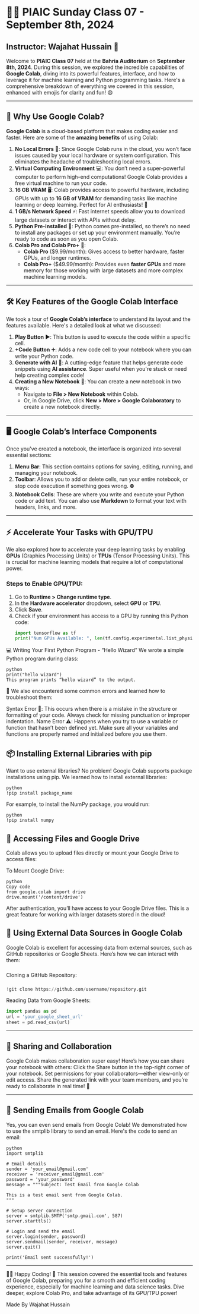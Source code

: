 
# 🧑‍🏫 PIAIC Sunday Class 07 - September 8th, 2024

## Instructor: Wajahat Hussain 🌟

Welcome to **PIAIC Class 07** held at the **Bahria Auditorium** on **September 8th, 2024**. During this session, we explored the incredible capabilities of **Google Colab**, diving into its powerful features, interface, and how to leverage it for machine learning and Python programming tasks. Here's a comprehensive breakdown of everything we covered in this session, enhanced with emojis for clarity and fun! 😄

---

## 🚀 Why Use Google Colab?

**Google Colab** is a cloud-based platform that makes coding easier and faster. Here are some of the **amazing benefits** of using Colab:

1. **No Local Errors** 🔧: Since Google Colab runs in the cloud, you won’t face issues caused by your local hardware or system configuration. This eliminates the headache of troubleshooting local errors.
2. **Virtual Computing Environment** 💻: You don’t need a super-powerful computer to perform high-end computations! Google Colab provides a free virtual machine to run your code.
3. **16 GB VRAM** 🖥️: Colab provides access to powerful hardware, including GPUs with up to **16 GB of VRAM** for demanding tasks like machine learning or deep learning. Perfect for AI enthusiasts! 🤖
4. **1 GB/s Network Speed** ⚡: Fast internet speeds allow you to download large datasets or interact with APIs without delay.
5. **Python Pre-installed** 🐍: Python comes pre-installed, so there’s no need to install any packages or set up your environment manually. You’re ready to code as soon as you open Colab.
6. **Colab Pro and Colab Pro+** 💼: 
   - **Colab Pro** ($9.99/month): Gives access to better hardware, faster GPUs, and longer runtimes.
   - **Colab Pro+** ($49.99/month): Provides even **faster GPUs** and more memory for those working with large datasets and more complex machine learning models.

---

## 🛠️ Key Features of the Google Colab Interface

We took a tour of **Google Colab’s interface** to understand its layout and the features available. Here's a detailed look at what we discussed:

1. **Play Button** ▶️: This button is used to execute the code within a specific cell.
2. **+Code Button** ➕: Adds a new code cell to your notebook where you can write your Python code.
3. **Generate with AI** 🤖: A cutting-edge feature that helps generate code snippets using **AI assistance**. Super useful when you're stuck or need help creating complex code!
4. **Creating a New Notebook** 📝: You can create a new notebook in two ways:
   - Navigate to **File > New Notebook** within Colab.
   - Or, in Google Drive, click **New > More > Google Colaboratory** to create a new notebook directly.

---

## 🖥️ Google Colab’s Interface Components

Once you've created a notebook, the interface is organized into several essential sections:

1. **Menu Bar**: This section contains options for saving, editing, running, and managing your notebook.
2. **Toolbar**: Allows you to add or delete cells, run your entire notebook, or stop code execution if something goes wrong. ⛔
3. **Notebook Cells**: These are where you write and execute your Python code or add text. You can also use **Markdown** to format your text with headers, links, and more.

---

## ⚡ Accelerate Your Tasks with GPU/TPU

We also explored how to accelerate your deep learning tasks by enabling **GPUs** (Graphics Processing Units) or **TPUs** (Tensor Processing Units). This is crucial for machine learning models that require a lot of computational power.

### Steps to Enable GPU/TPU:

1. Go to **Runtime > Change runtime type**.
2. In the **Hardware accelerator** dropdown, select **GPU** or **TPU**.
3. Click **Save**.
4. Check if your environment has access to a GPU by running this Python code:
   ```python
   import tensorflow as tf
   print("Num GPUs Available: ", len(tf.config.experimental.list_physical_devices('GPU')))
💻 Writing Your First Python Program - “Hello Wizard”
We wrote a simple Python program during class:
```
python
print("hello wizard")
This program prints “hello wizard” to the output.
```

🎉 We also encountered some common errors and learned how to troubleshoot them:

Syntax Error 🛑: This occurs when there is a mistake in the structure or formatting of your code. Always check for missing punctuation or improper indentation.
Name Error ⚠️: Happens when you try to use a variable or function that hasn’t been defined yet. Make sure all your variables and functions are properly named and initialized before you use them.


📦 Installing External Libraries with pip
---
Want to use external libraries? No problem! Google Colab supports package installations using pip. We learned how to install external libraries:
```
python
!pip install package_name
```
For example, to install the NumPy package, you would run:
```
python
!pip install numpy
```
💾 Accessing Files and Google Drive
---
Colab allows you to upload files directly or mount your Google Drive to access files:

To Mount Google Drive:
```
python
Copy code
from google.colab import drive
drive.mount('/content/drive')
```

After authentication, you’ll have access to your Google Drive files. This is a great feature for working with larger datasets stored in the cloud!

🔗 Using External Data Sources in Google Colab
---
Google Colab is excellent for accessing data from external sources, such as GitHub repositories or Google Sheets. Here’s how we can interact with them:
###
Cloning a GitHub Repository:
###

```python
!git clone https://github.com/username/repository.git
```

Reading Data from Google Sheets:

```python
import pandas as pd
url = 'your_google_sheet_url'
sheet = pd.read_csv(url)
```
---
👥 Sharing and Collaboration
---
Google Colab makes collaboration super easy! Here’s how you can share your notebook with others:
Click the Share button in the top-right corner of your notebook.
Set permissions for your collaborators—either view-only or edit access.
Share the generated link with your team members, and you’re ready to collaborate in real time! 👫


---
📧 Sending Emails from Google Colab
---
Yes, you can even send emails from Google Colab! We demonstrated how to use the smtplib library to send an email. Here's the code to send an email:
```
python
import smtplib

# Email details
sender = 'your_email@gmail.com'
receiver = 'receiver_email@gmail.com'
password = 'your_password'
message = """Subject: Test Email from Google Colab

This is a test email sent from Google Colab.
"""

# Setup server connection
server = smtplib.SMTP('smtp.gmail.com', 587)
server.starttls()

# Login and send the email
server.login(sender, password)
server.sendmail(sender, receiver, message)
server.quit()

print('Email sent successfully!')
```

---
🧑‍💻 Happy Coding! 🚀
This session covered the essential tools and features of Google Colab, preparing you for a smooth and efficient coding experience, especially for machine learning and data science tasks. Dive deeper, explore Colab Pro, and take advantage of its GPU/TPU power!

Made By Wajahat Hussain
